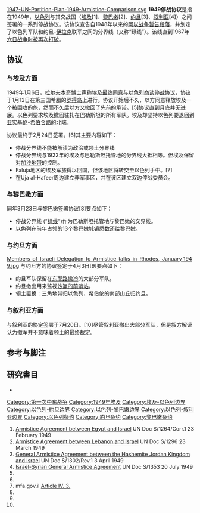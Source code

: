 [1947-UN-Partition-Plan-1949-Armistice-Comparison.svg](https://zh.wikipedia.org/wiki/File:1947-UN-Partition-Plan-1949-Armistice-Comparison.svg "fig:1947-UN-Partition-Plan-1949-Armistice-Comparison.svg") **1949停战协议**是指在1949年，[以色列](../Page/以色列.md "wikilink")与其交战国（[埃及](../Page/埃及.md "wikilink")\[1\]、[黎巴嫩](../Page/黎巴嫩.md "wikilink")\[2\]、[约旦](../Page/约旦.md "wikilink")\[3\]、[叙利亚](../Page/叙利亚.md "wikilink")\[4\]）之间签署的一系列停战协议。该协议宣告自1948年以来的[阿以战争暂告段落](https://zh.wikipedia.org/wiki/阿以战争 "wikilink")，并划定了以色列军队和约旦-[伊拉克](../Page/伊拉克.md "wikilink")联军之间的分界线（又称“绿线”）。该线直到1967年[六日战争时被再次打破](https://zh.wikipedia.org/wiki/六日战争 "wikilink")。

## 协议

### 与埃及方面

1949年1月6日，[拉尔夫本奇博士声称埃及最终同意与以色列商谈停战协议](https://zh.wikipedia.org/wiki/拉尔夫·本奇 "wikilink")，协议于1月12日在第三国希腊的[罗得岛](../Page/罗得岛.md "wikilink")上进行。协议开始后不久，以方同意释放埃及一个被围攻的旅，然而不久后以方又撤回了先前的承诺。\[5\]协议直到月底并无进展。以色列要求埃及撤回驻扎在巴勒斯坦的所有军队。埃及却坚持以色列要退回到[亚实基伦](../Page/亚实基伦.md "wikilink")-[希伯仑](../Page/希伯仑.md "wikilink")路的北端。

协议最终于2月24日签署。\[6\]其主要内容如下：

  - 停战分界线不能被解读为政治或领土分界线
  - 停战分界线与1922年的埃及与巴勒斯坦托管地的分界线大抵相等。但埃及保留对[加沙地带](../Page/加沙地带.md "wikilink")的控制。
  - Faluja地区的埃及军旅得以回国，但该地区将转交至以色列手中。\[7\]
  - 在Uja al-Hafeer周边建立非军事区，并在该区建立双边停战委员会。

### 与黎巴嫩方面

同年3月23日与黎巴嫩签署协议\[8\]要点如下：

  - 停战分界线 ("[绿线](https://zh.wikipedia.org/wiki/绿线_\(以色列\) "wikilink")")作为巴勒斯坦托管地与黎巴嫩的交界线。
  - 以色列在前年占领的13个黎巴嫩城镇悉数还给黎巴嫩。

### 与约旦方面

[Members_of_Israeli_Delegation_to_Armistice_talks_in_Rhodes,_January_1949.jpg](https://zh.wikipedia.org/wiki/File:Members_of_Israeli_Delegation_to_Armistice_talks_in_Rhodes,_January_1949.jpg "fig:Members_of_Israeli_Delegation_to_Armistice_talks_in_Rhodes,_January_1949.jpg") 与约旦方的协议签定于4月3日\[9\]要点如下：

  - 约旦军队保留在[东耶路撒冷](../Page/东耶路撒冷.md "wikilink")的大部分军队。
  - 约旦撤出用来监视[沙崙的前哨站](https://zh.wikipedia.org/wiki/沙崙 "wikilink")。
  - 领土置换：三角地带归以色列，希伯伦的南部山丘归约旦。

### 与叙利亚方面

与叙利亚的协定签署于7月20日。\[10\]尽管叙利亚撤出大部分军队，但是叙方解读认为撤军并不意味着领土的最终裁定。

## 参考与脚注

## 研究書目

  -
[Category:第一次中东战争](https://zh.wikipedia.org/wiki/Category:第一次中东战争 "wikilink") [Category:1949年埃及](https://zh.wikipedia.org/wiki/Category:1949年埃及 "wikilink") [Category:埃及-以色列边界](https://zh.wikipedia.org/wiki/Category:埃及-以色列边界 "wikilink") [Category:以色列-約旦边界](https://zh.wikipedia.org/wiki/Category:以色列-約旦边界 "wikilink") [Category:以色列-黎巴嫩边界](https://zh.wikipedia.org/wiki/Category:以色列-黎巴嫩边界 "wikilink") [Category:以色列-叙利亚边界](https://zh.wikipedia.org/wiki/Category:以色列-叙利亚边界 "wikilink") [Category:以色列条约](https://zh.wikipedia.org/wiki/Category:以色列条约 "wikilink") [Category:約旦条约](https://zh.wikipedia.org/wiki/Category:約旦条约 "wikilink") [Category:黎巴嫩条约](https://zh.wikipedia.org/wiki/Category:黎巴嫩条约 "wikilink")

1.  [Armistice Agreement between Egypt and Israel](http://unispal.un.org/UNISPAL.NSF/0/9EC4A332E2FF9A128525643D007702E6)  UN Doc S/1264/Corr.1 23 February 1949
2.  [Armistice Agreement between Lebanon and Israel](http://unispal.un.org/UNISPAL.NSF/0/71260B776D62FA6E852564420059C4FE)  UN Doc S/1296 23 March 1949
3.  [General Armistice Agreement between the Hashemite Jordan Kingdom and Israel](http://unispal.un.org/UNISPAL.NSF/0/F03D55E48F77AB698525643B00608D34)  UN Doc S/1302/Rev.1 3 April 1949
4.  [Israel-Syrian General Armistice Agreement](http://unispal.un.org/UNISPAL.NSF/0/E845CA0B92BE4E3485256442007901CC)  UN Doc S/1353 20 July 1949
5.
6.
7.  mfa.gov.il [Article IV. 3.](http://www.mfa.gov.il/MFA/Foreign+Relations/Israels+Foreign+Relations+since+1947/1947-1974/Israel-Egypt+Armistice+Agreement.htm)
8.
9.
10.